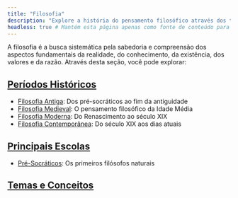 ```yaml
---
title: "Filosofia"
description: "Explore a história do pensamento filosófico através dos tempos"
headless: true # Mantém esta página apenas como fonte de conteúdo para a index
---
```


A filosofia é a busca sistemática pela sabedoria e compreensão dos aspectos fundamentais da realidade, do conhecimento, da existência, dos valores e da razão.
Através desta seção, você pode explorar:

## [Períodos Históricos](/periodos/)


- [Filosofia Antiga](/periodos/filosofia-antiga/): Dos pré-socráticos ao fim da antiguidade
- [Filosofia Medieval](/periodos/filosofia-medieval/): O pensamento filosófico da Idade Média
- [Filosofia Moderna](/periodos/filosofia-moderna/): Do Renascimento ao século XIX
- [Filosofia Contemporânea](/periodos/filosofia-contemporanea/): Do século XIX aos dias atuais

## [Principais Escolas](/escolas/)

- [Pré-Socráticos](/escolas/pre-socraticos/): Os primeiros filósofos naturais

## [Temas e Conceitos](/tags/)
